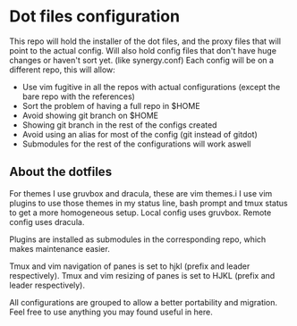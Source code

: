 # Dot files configuration

This repo will hold the installer of the dot files, and the proxy files that will point to the actual config.
Will also hold config files that don't have huge changes or haven't sort yet. (like synergy.conf)
Each config will be on a different repo, this will allow:

- Use vim fugitive in all the repos with actual configurations (except the bare repo with the references)
- Sort the problem of having a full repo in $HOME
- Avoid showing git branch on $HOME
- Showing git branch in the rest of the configs created
- Avoid using an alias for most of the config (git instead of gitdot)
- Submodules for the rest of the configurations will work aswell

## About the dotfiles
For themes I use gruvbox and dracula, these are vim themes.i
I use vim plugins to use those themes in my status line, bash prompt and tmux status to get a more homogeneous setup.
Local config uses gruvbox.
Remote config uses dracula.

Plugins are installed as submodules in the corresponding repo, which makes maintenance easier.

Tmux and vim navigation of panes is set to hjkl (prefix and leader respectively).
Tmux and vim resizing of panes is set to HJKL (prefix and leader respectively).

All configurations are grouped to allow a better portability and migration.
Feel free to use anything you may found useful in here.
